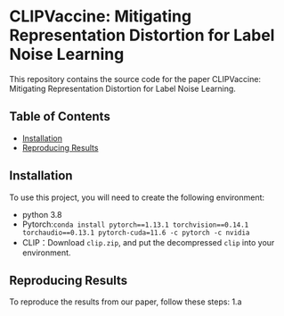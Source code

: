 # CLIPVaccine: Mitigating Representation Distortion for Label Noise Learning
This repository contains the source code for the paper CLIPVaccine: Mitigating Representation Distortion for Label Noise Learning.
## Table of Contents  
- [Installation](#Installation)
- [Reproducing Results](#Reproducing-Results)
## Installation
To use this project, you will need to create the following environment:
- python 3.8
- Pytorch:`conda install pytorch==1.13.1 torchvision==0.14.1 torchaudio==0.13.1 pytorch-cuda=11.6 -c pytorch -c nvidia`
- CLIP：Download `clip.zip`, and put the decompressed `clip` into your environment.
## Reproducing Results
To reproduce the results from our paper, follow these steps:
1.a
